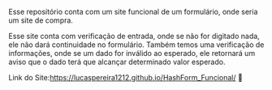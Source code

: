 Esse repositório conta com um site funcional de um formulário, onde seria um site de compra.

Esse site conta com verificação de entrada, onde se não for digitado nada, ele não dará continuidade no formulário.
Também temos uma verificação de informações, onde se um dado for inválido ao esperado, ele retornará um aviso que o 
dado terá que alcançar determinado valor esperado.

Link do Site:https://lucaspereira1212.github.io/HashForm_Funcional/ 🛒
